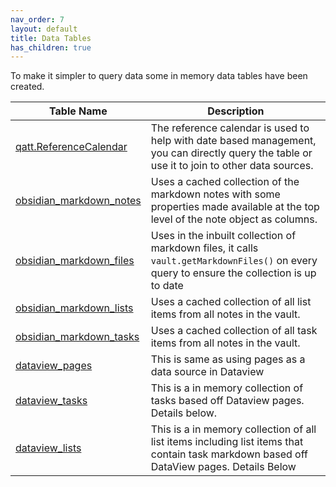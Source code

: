 ```yaml
---
nav_order: 7
layout: default
title: Data Tables
has_children: true
---
```

To make it simpler to query data some in memory data tables have been created.

| Table Name                                            | Description                                                                                                                                  |
| ----------------------------------------------------- | -------------------------------------------------------------------------------------------------------------------------------------------- |
| [qatt.ReferenceCalendar](qatt-ReferenceCalendar.md)   | The reference calendar is used to help with date based management, you can directly query the table or use it to join to other data sources. |
| [obsidian_markdown_notes](obsidian-markdown-notes.md) | Uses a cached collection of the markdown notes with some properties made available at the top level of the note object as columns.           |
| [obsidian_markdown_files](obsidian-markdown-files.md) | Uses in the inbuilt collection of markdown files, it calls `vault.getMarkdownFiles()` on every query to ensure the collection is up to date  |
| [obsidian_markdown_lists](obsidian-markdown-lists.md) | Uses a cached collection of all list items from all notes in the vault.                                                                      |
| [obsidian_markdown_tasks](obsidian-markdown-tasks.md) | Uses a cached collection of all task items from all notes in the vault.                                                                      |
| [dataview_pages](dataview-pages.md)                   | This is same as using pages as a data source in Dataview                                                                                     |
| [dataview_tasks](dataview-tasks.md)                   | This is a in memory collection of tasks based off Dataview pages. Details below.                                                             |
| [dataview_lists](dataview-lists.md)                   | This is a in memory collection of all list items including list items that contain task markdown based off DataView pages. Details Below     |
